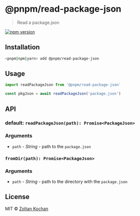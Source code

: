 # @pnpm/read-package-json

> Read a package.json

<!--@shields('npm')-->
[![npm version](https://img.shields.io/npm/v/@pnpm/read-package-json.svg)](https://www.npmjs.com/package/@pnpm/read-package-json)
<!--/@-->

## Installation

```sh
<pnpm|npm|yarn> add @pnpm/read-package-json
```

## Usage

```ts
import readPackageJson from '@pnpm/read-package-json'

const pkgJson = await readPackageJson('package.json')
```

## API

### default: `readPackageJson(path): Promise<PackageJson>`

### Arguments

- `path` - _String_ - path to the `package.json`

### `fromDir(path): Promise<PackageJson>`

### Arguments

- `path` - _String_ - path to the directory with the `package.json`

## License

MIT © [Zoltan Kochan](https://www.kochan.io/)
